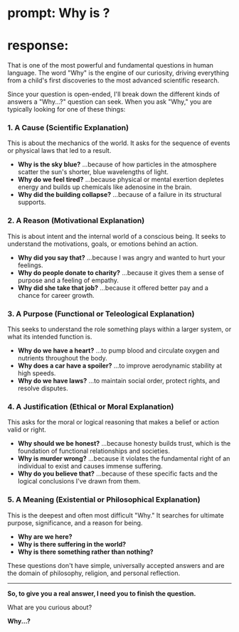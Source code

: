 # prompt: Why is ?




# response:

That is one of the most powerful and fundamental questions in human language. The word "Why" is the engine of our curiosity, driving everything from a child's first discoveries to the most advanced scientific research.

Since your question is open-ended, I'll break down the different kinds of answers a "Why...?" question can seek. When you ask "Why," you are typically looking for one of these things:

### 1. A Cause (Scientific Explanation)

This is about the mechanics of the world. It asks for the sequence of events or physical laws that led to a result.

- **Why is the sky blue?** ...because of how particles in the atmosphere scatter the sun's shorter, blue wavelengths of light.
- **Why do we feel tired?** ...because physical or mental exertion depletes energy and builds up chemicals like adenosine in the brain.
- **Why did the building collapse?** ...because of a failure in its structural supports.

### 2. A Reason (Motivational Explanation)

This is about intent and the internal world of a conscious being. It seeks to understand the motivations, goals, or emotions behind an action.

- **Why did you say that?** ...because I was angry and wanted to hurt your feelings.
- **Why do people donate to charity?** ...because it gives them a sense of purpose and a feeling of empathy.
- **Why did she take that job?** ...because it offered better pay and a chance for career growth.

### 3. A Purpose (Functional or Teleological Explanation)

This seeks to understand the role something plays within a larger system, or what its intended function is.

- **Why do we have a heart?** ...to pump blood and circulate oxygen and nutrients throughout the body.
- **Why does a car have a spoiler?** ...to improve aerodynamic stability at high speeds.
- **Why do we have laws?** ...to maintain social order, protect rights, and resolve disputes.

### 4. A Justification (Ethical or Moral Explanation)

This asks for the moral or logical reasoning that makes a belief or action valid or right.

- **Why should we be honest?** ...because honesty builds trust, which is the foundation of functional relationships and societies.
- **Why is murder wrong?** ...because it violates the fundamental right of an individual to exist and causes immense suffering.
- **Why do you believe that?** ...because of these specific facts and the logical conclusions I've drawn from them.

### 5. A Meaning (Existential or Philosophical Explanation)

This is the deepest and often most difficult "Why." It searches for ultimate purpose, significance, and a reason for being.

- **Why are we here?**
- **Why is there suffering in the world?**
- **Why is there something rather than nothing?**

These questions don't have simple, universally accepted answers and are the domain of philosophy, religion, and personal reflection.

---

**So, to give you a real answer, I need you to finish the question.**

What are you curious about?

**Why...?**